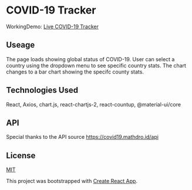 # COVID-19 Tracker

WorkingDemo: [Live COVID-19 Tracker](https://blitzparanoia.github.io/covid19-tracker/)

## Useage
The page loads showing global status of COVID-19. User can select a country using the dropdown menu to see specific country stats. The chart changes to a bar chart showing the specifc county stats.

## Technologies Used
React, Axios, chart.js, react-chartjs-2, react-countup, @material-ui/core

## API
Special thanks to the API source https://covid19.mathdro.id/api


## License
[MIT](https://choosealicense.com/licenses/mit/)

This project was bootstrapped with [Create React App](https://github.com/facebook/create-react-app).
